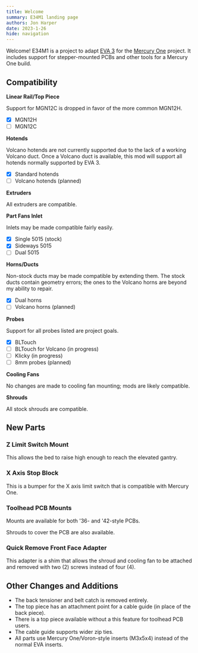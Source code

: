 ```yaml
---
title: Welcome
summary: E34M1 landing page
authors: Jon Harper
date: 2023-1-26
hide: navigation
---
```


Welcome! E34M1 is a project to adapt [EVA 3][eva3] for the [Mercury One][merc1] project. It includes support for stepper-mounted PCBs and other tools for a Mercury One build.

## Compatibility

**Linear Rail/Top Piece**

Support for MGN12C is dropped in favor of the more common MGN12H.

- [x] MGN12H
- [ ] MGN12C

**Hotends**

Volcano hotends are not currently supported due to the lack of a working Volcano duct.  Once a Volcano duct is available, this mod will support all hotends normally supported by EVA 3.

- [x] Standard hotends
- [ ] Volcano hotends (planned)

**Extruders**

All extruders are compatible.

**Part Fans Inlet**

Inlets may be made compatible fairly easily.

- [x] Single 5015 (stock)
- [x] Sideways 5015
- [ ] Dual 5015

**Horns/Ducts**

Non-stock ducts may be made compatible by extending them. The stock ducts contain geometry errors; the ones to the Volcano horns are beyond my ability to repair.

- [x] Dual horns
- [ ] Volcano horns (planned)

**Probes**

Support for all probes listed are project goals.

- [x] BLTouch
- [ ] BLTouch for Volcano (in progress)
- [ ] Klicky (in progress)
- [ ] 8mm probes (planned)

**Cooling Fans**

No changes are made to cooling fan mounting; mods are likely compatible.

**Shrouds**

All stock shrouds are compatible.

## New Parts

### Z Limit Switch Mount

This allows the bed to raise high enough to reach the elevated gantry.

### X Axis Stop Block

This is a bumper for the X axis limit switch that is compatible with Mercury One.

### Toolhead PCB Mounts

Mounts are available for both '36- and '42-style PCBs.

Shrouds to cover the PCB are also available.

### Quick Remove Front Face Adapter

This adapter is a shim that allows the shroud and cooling fan to be attached and removed with two (2) screws instead of four (4).

## Other Changes and Additions

- The back tensioner and belt catch is removed entirely.
- The top piece has an attachment point for a cable guide (in place of the back piece).
- There is a top piece available without a this feature for toolhead PCB users.
- The cable guide supports wider zip ties.
- All parts use Mercury One/Voron-style inserts (M3x5x4) instead of the normal EVA inserts.

[eva3]: https://main.eva-3d.page/
[merc1]: https://docs.zerog.one/